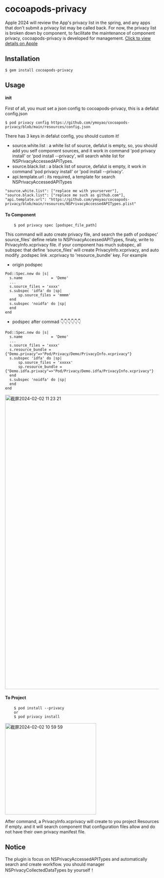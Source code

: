# cocoapods-privacy

Apple 2024 will review the App's privacy list in the spring, and any apps that don't submit a privacy list may be called back. For now, the privacy list is broken down by component, to facilitate the maintenance of component privacy, cocoapods-privacy is developed for management.
[Click to view details on Apple](https://developer.apple.com/documentation/bundleresources/privacy_manifest_files)

## Installation

    $ gem install cocoapods-privacy

## Usage
#### init
First of all, you must set a json config to cocoapods-privacy, this is a defalut config.json
```
$ pod privacy config https://github.com/ymoyao/cocoapods-privacy/blob/main/resources/config.json
```

There has 3 keys in defalut config, you should custom it!
* source.white.list : a white list of source, defalut is empty, so, you should add you self component sources, and it work in command 'pod privacy install' or 'pod install --privacy', will search white list for NSPrivacyAccessedAPITypes.
* source.black.list : a black list of source, defalut is empty, it work in command 'pod privacy install' or 'pod install --privacy'.
* api.template.url : its required, a template for search NSPrivacyAccessedAPITypes
```
"source.white.list": ["replace me with yourserver"], 
"source.black.list": ["replace me such as github.com"],
"api.template.url": "https://github.com/ymoyao/cocoapods-privacy/blob/main/resources/NSPrivacyAccessedAPITypes.plist"
```

#### To Component
```
    $ pod privacy spec [podspec_file_path]
```
This command will auto create privacy file, and search the path of podspec' source_files' define relate to NSPrivacyAccessedAPITypes, finaly, write to PrivacyInfo.xcprivacy file.
if your component has much subspec,  all subspec that define ‘source_files’ will create PrivacyInfo.xcprivacy, and auto modify .podspec link .xcprivacy to 'resource_bundle' key.
For example
* origin podspec

```
Pod::Spec.new do |s|
  s.name             = 'Demo'
  ...
  s.source_files = 'xxxx'
  s.subspec 'idfa' do |sp|
      sp.source_files = 'mmmm'
  end
  s.subspec 'noidfa' do |sp|
  end
end

```

* podspec after commad  👇👇👇👇👇👇
```
Pod::Spec.new do |s|
  s.name             = 'Demo'
  ...
  s.source_files = 'xxxx'
  s.resource_bundle = {"Demo.privacy"=>"Pod/Privacy/Demo/PrivacyInfo.xcprivacy"}
  s.subspec 'idfa' do |sp|
      sp.source_files = 'xxxxx'
      sp.resource_bundle = {"Demo.idfa.privacy"=>"Pod/Privacy/Demo.idfa/PrivacyInfo.xcprivacy"}
  end
  s.subspec 'noidfa' do |sp|
  end
end
```
<img width="961" alt="截屏2024-02-02 11 23 21" src="https://github.com/ymoyao/cocoapods-privacy/assets/13619221/a6678c8e-c4aa-4f7d-8881-657c6d703657">


    
#### To Project
```
    $ pod install --privacy
    or
    $ pod privacy install
```
<img width="298" alt="截屏2024-02-02 10 59 59" src="https://github.com/ymoyao/cocoapods-privacy/assets/13619221/c6f10e36-0f62-497a-93d4-f8b336dc8df4">

After command, a PrivacyInfo.xcprivacy will create to you project Resources if empty. and it will search component that configuration files allow and do not have their own privacy manifest file.

## Notice
The plugin is focus on NSPrivacyAccessedAPITypes and automatically search and create workflow.
you should manager NSPrivacyCollectedDataTypes by yourself！
    

